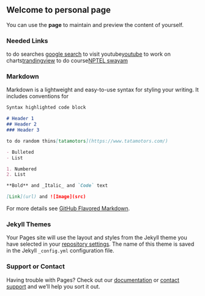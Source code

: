 ## Welcome to personal page

You can use the **page** to maintain and preview the content of yourself.

### Needed Links
to do searches [google search](https://www.google.com/)
to visit youtube[youtube](https://www.youtube.com/)
to work on charts[trandingview](https://in.tradingview.com/)
to do course[NPTEL swayam](https://swayam.gov.in/)

### Markdown

Markdown is a lightweight and easy-to-use syntax for styling your writing. It includes conventions for

```markdown
Syntax highlighted code block

# Header 1
## Header 2
### Header 3

to do random thins[tatamotors](https://www.tatamotors.com/)

- Bulleted
- List

1. Numbered
2. List

**Bold** and _Italic_ and `Code` text

[Link](url) and ![Image](src)
```

For more details see [GitHub Flavored Markdown](https://guides.github.com/features/mastering-markdown/).

### Jekyll Themes

Your Pages site will use the layout and styles from the Jekyll theme you have selected in your [repository settings](https://github.com/teamtechronics/intro.io/settings). The name of this theme is saved in the Jekyll `_config.yml` configuration file.

### Support or Contact

Having trouble with Pages? Check out our [documentation](https://docs.github.com/categories/github-pages-basics/) or [contact support](https://support.github.com/contact) and we’ll help you sort it out.
